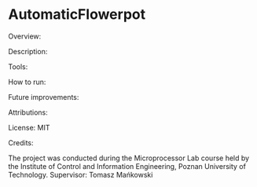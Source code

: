 # AutomaticFlowerpot

Overview:

Description:

Tools:

How to run:

Future improvements:

Attributions:

License: MIT

Credits:

The project was conducted during the Microprocessor Lab course held by the Institute of Control and Information Engineering, Poznan University of Technology. Supervisor: Tomasz Mańkowski
